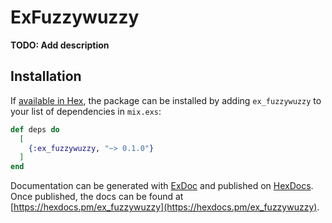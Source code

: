 # ExFuzzywuzzy

**TODO: Add description**

## Installation

If [available in Hex](https://hex.pm/docs/publish), the package can be installed
by adding `ex_fuzzywuzzy` to your list of dependencies in `mix.exs`:

```elixir
def deps do
  [
    {:ex_fuzzywuzzy, "~> 0.1.0"}
  ]
end
```

Documentation can be generated with [ExDoc](https://github.com/elixir-lang/ex_doc)
and published on [HexDocs](https://hexdocs.pm). Once published, the docs can
be found at [https://hexdocs.pm/ex_fuzzywuzzy](https://hexdocs.pm/ex_fuzzywuzzy).

